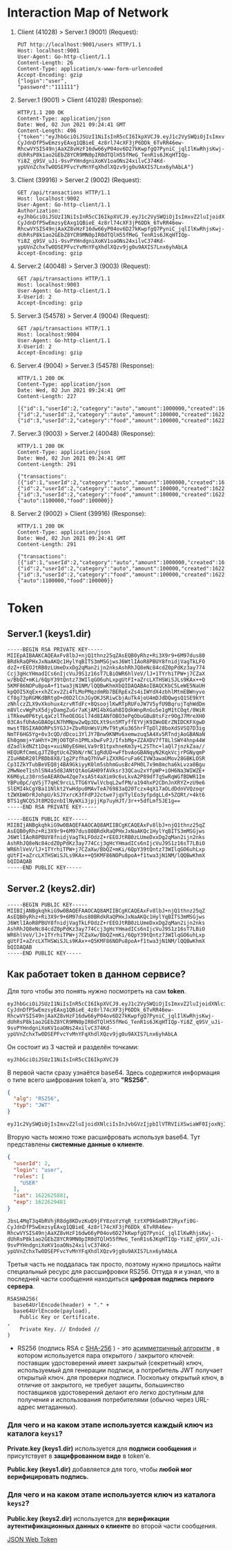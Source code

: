 # Interaction Map of Network



1. Client (41028) > Server.1 (9001) (Request):

   

   ```http
   PUT http://localhost:9001/users HTTP/1.1
   Host: localhost:9001
   User-Agent: Go-http-client/1.1
   Content-Length: 26
   Content-Type: application/x-www-form-urlencoded
   Accept-Encoding: gzip
   {"login":"user",
   "password":"111111"}
   ```

2. Server.1 (9001) > Client (41028) (Response):

   

   ```http
   HTTP/1.1 200 OK
   Content-Type: application/json
   Date: Wed, 02 Jun 2021 09:24:41 GMT
   Content-Length: 496
   {"token":"eyJhbGciOiJSUzI1NiIsInR5cCI6IkpXVCJ9.eyJ1c2VySWQiOjIsImxvZ2luIjoidXNlciIsInJvbGVzIjpbIlVTRVIiXSwiaWF0IjoxNjIyNjI1ODgxLCJleHAiOjE2MjI2Mjk0ODF9.JbsL4MqT3q4bRVhjR8dg8KDvzKuQ9jFY8zoYzYqR_tztXP9kGm8hT2Ryxfi0G-CyJdnDfP5wEmzsyEAxg1QBieE_4z8rl74cXF3jP6DDk_6TvRR46ew-RhcwVYSIS49njAaXZ8vHzF16dw66yP04ov6D27kKwpfgQ7PyniC_jqlIlKwRhjsKwj-dUhRsP8k1ao2GEbZ8YCR9MN0pIR0dTQlH55fMeG_TenR1s6JKqHTIQp-Yi8Z_q9SV_uJi-9svPYHndgniXoKV1oaONs24xilvC374Kd-ypUVnZchxTw0DSEPFvcYvMnYFqXhdlXQzv9jg0u9AXIS7Lnx6yhAbLA"}
   ```

3. Client (39916) > Server.2 (9002) (Request):

   

   ```http
   GET /api/transactions HTTP/1.1
   Host: localhost:9002
   User-Agent: Go-http-client/1.1
   Authorization: eyJhbGciOiJSUzI1NiIsInR5cCI6IkpXVCJ9.eyJ1c2VySWQiOjIsImxvZ2luIjoidXNlciIsInJvbGVzIjpbIlVTRVIiXSwiaWF0IjoxNjIyNjI1ODgxLCJleHAiOjE2MjI2Mjk0ODF9.JbsL4MqT3q4bRVhjR8dg8KDvzKuQ9jFY8zoYzYqR_tztXP9kGm8hT2Ryxfi0G-CyJdnDfP5wEmzsyEAxg1QBieE_4z8rl74cXF3jP6DDk_6TvRR46ew-RhcwVYSIS49njAaXZ8vHzF16dw66yP04ov6D27kKwpfgQ7PyniC_jqlIlKwRhjsKwj-dUhRsP8k1ao2GEbZ8YCR9MN0pIR0dTQlH55fMeG_TenR1s6JKqHTIQp-Yi8Z_q9SV_uJi-9svPYHndgniXoKV1oaONs24xilvC374Kd-ypUVnZchxTw0DSEPFvcYvMnYFqXhdlXQzv9jg0u9AXIS7Lnx6yhAbLA
   Accept-Encoding: gzip
   ```

4. Server.2 (40048) > Server.3 (9003) (Request):

   

   ```http
   GET /api/transactions HTTP/1.1
   Host: localhost:9003
   User-Agent: Go-http-client/1.1
   X-Userid: 2
   Accept-Encoding: gzip
   ```

5. Server.3 (54578) > Server.4 (9004) (Request):

   

   ```http
   GET /api/transactions HTTP/1.1
   Host: localhost:9004
   User-Agent: Go-http-client/1.1
   X-Userid: 2
   Accept-Encoding: gzip
   ```

6. Server.4 (9004) > Server.3 (54578) (Response):

   

   ```http
   HTTP/1.1 200 OK
   Content-Type: application/json
   Date: Wed, 02 Jun 2021 09:24:41 GMT
   Content-Length: 227
   
   [{"id":1,"userId":2,"category":"auto","amount":1000000,"created":1622625845},{"id":2,"userId":2,"category":"auto","amount":100000,"created":1622625845},{"id":3,"userId":2,"category":"food","amount":100000,"created":1622625845}]
   ```

7. Server.3 (9003) > Server.2 (40048) (Response):

   

   ```http
   HTTP/1.1 200 OK
   Content-Type: application/json
   Date: Wed, 02 Jun 2021 09:24:41 GMT
   Content-Length: 291
   
   {"transactions":[{"id":1,"userId":2,"category":"auto","amount":1000000,"created":1622625845},{"id":2,"userId":2,"category":"auto","amount":100000,"created":1622625845},{"id":3,"userId":2,"category":"food","amount":100000,"created":1622625845}],"categoryStats":{"auto":1100000,"food":100000}}
   ```

8. Server.2 (9002) > Client (39916) (Response):

   

   ```http
   HTTP/1.1 200 OK
   Content-Type: application/json
   Date: Wed, 02 Jun 2021 09:24:41 GMT
   Content-Length: 291
   
   {"transactions":[{"id":1,"userId":2,"category":"auto","amount":1000000,"created":1622625845},{"id":2,"userId":2,"category":"auto","amount":100000,"created":1622625845},{"id":3,"userId":2,"category":"food","amount":100000,"created":1622625845}],"categoryStats":{"auto":1100000,"food":100000}}
   ```

# Token



## Server.1  (keys1.dir)

```asciiarmor
-----BEGIN RSA PRIVATE KEY-----
MIIEpAIBAAKCAQEAxFv8lbJ+njQ1thnz25qZAsEQB0yRhz+Ri3X9r9+6M97dus80
BRdkRaQPHxJxNaAKQc1HylYqBITS3mMSGjwsJ6WtlIAoR8PBUY8fnidjVagTkLFO
dzZ+rEEOJtRB0zLUmeDxxDg2qMan2ijn2nksAshRhJQ8eNc84cdZ0pPdKz3ay774
Ccj3gHcYHmadICs6nIjcVuJ9S1z16sT7LBiOWR6hlVeV/lJ+1TYrhiTPW+j7CZaX
w/BbQZ+mKi/6QpY39tQntz73WIlqGO6uhLxpgUtFI+aZrcLXTHSWiSJLs9KAx++Q
5KMF86NOPu8poA+f1twa3jN1NM/lQQBwKhmXbQIDAQABAoIBAQCKbC5LeWE5NaUH
kpQOI5XqEx+xhZCxv2Zi4fLMoPMqzdmRb7BERpExZs4iIWYdX4zbhlMtmEBWnyvo
Cf8g73pRGMKdBRtgO+d0D2lCnJGyOKJSRiwCbjAuTk4joU4mDJdDQwgsQ1SE9kYt
zNhlczZLX9vXkohux4zrvRTdFc+8QsoojlKwRTpRUFoJW7V5yfU9BqrujTqhWdDm
m8VlcvWgPsX5djyDamgZuGr7aKjAMI4bXGahBIQdkWnpRnGu5e1gM1tCOqt/0WiR
iTRkew0P6tyLqaCzlTheOEOGil74d8IANfOBO3ePqObuGBuBtsFzr9OgJ7MreXH0
03CAsfUhAoGBAOpLN7hMNpw2wQp3DLXt9sn5MTyffEYVjK9IWeDErZNIDCKFXgwD
mwstTBSIXA0ORPs5YGJJ+ZbvRUnWsViMvT9tyKu365hrFTpDl28boXdSVSQ7D3ig
NmTF6HG5Yg+0v3cQD/dDcoi3YlJY7Bnw9KNMv6xemwzuq5A4Xv5RTndjAoGBANaN
Eh0gmmj+YaHhY+2MjO0TQFn1PMLxbwFvPJ/IfxbMg+ZZAXDV7fT8LlSWY4hnp44W
dZadlkdNZt1Dqs+xuiN0yE6HeLVa9rB1tpxhneKm3y+L2SThc+laQl7jnzkZaa//
HEQURfCmmLgJTZ0gtUc4Z9bN/rNC1gRdUD+wFfbvAoGBANqyN2KqkVcjrPGNyqmP
ZIuHNbR20lPBDb8X8/1g2PzfhaQ7hVwFiZXXRGruFa6CIVW3awaUMov28GBKLOSR
Cp3IZkYTubBeVEQ8j4BA9GkiyyK0lm5sbhmGusBc4PH0L7x9m8mcha6kLvza0Bgu
2MwNeeT1shlSN4a5d8JANtQtAoGAH09fAVksr33QCau2xYfpWP+iOH6Na3WIWZE+
K6M6yLz30rnSeAEAROw4Zqe7xsA5t4aXim9c6vLkvA2P89df7qSwRqWGfBDWR1Im
YBPu0pC/qVSjT7qHC9rcLLTTG6YVwlVcbqL2wfPN/a194hxP2CDnJnXRYZ+zU9e6
SlEMI4kCgYBa11Nlkt2YwHdpu0MAvTeA76983aQ20Tczx4qX17aOLdDdnVVQzoqr
tZWXbWOrRJohpU/kSJYxrcK3fFdPJ2ctwe7jqVTylEo3yfpdgLLd+5ZQRt/+4kt6
BTS1gNCQSJt8M2QznbIlNyWXi3jpjjKp7uyHJT/3r++5dfLmf5JE1g==
-----END RSA PRIVATE KEY-----
```

```asciiarmor
-----BEGIN PUBLIC KEY-----
MIIBIjANBgkqhkiG9w0BAQEFAAOCAQ8AMIIBCgKCAQEAxFv8lbJ+njQ1thnz25qZ
AsEQB0yRhz+Ri3X9r9+6M97dus80BRdkRaQPHxJxNaAKQc1HylYqBITS3mMSGjws
J6WtlIAoR8PBUY8fnidjVagTkLFOdzZ+rEEOJtRB0zLUmeDxxDg2qMan2ijn2nks
AshRhJQ8eNc84cdZ0pPdKz3ay774Ccj3gHcYHmadICs6nIjcVuJ9S1z16sT7LBiO
WR6hlVeV/lJ+1TYrhiTPW+j7CZaXw/BbQZ+mKi/6QpY39tQntz73WIlqGO6uhLxp
gUtFI+aZrcLXTHSWiSJLs9KAx++Q5KMF86NOPu8poA+f1twa3jN1NM/lQQBwKhmX
bQIDAQAB
-----END PUBLIC KEY-----
```

## Server.2 (keys2.dir)

```asciiarmor
-----BEGIN PUBLIC KEY-----
MIIBIjANBgkqhkiG9w0BAQEFAAOCAQ8AMIIBCgKCAQEAxFv8lbJ+njQ1thnz25qZ
AsEQB0yRhz+Ri3X9r9+6M97dus80BRdkRaQPHxJxNaAKQc1HylYqBITS3mMSGjws
J6WtlIAoR8PBUY8fnidjVagTkLFOdzZ+rEEOJtRB0zLUmeDxxDg2qMan2ijn2nks
AshRhJQ8eNc84cdZ0pPdKz3ay774Ccj3gHcYHmadICs6nIjcVuJ9S1z16sT7LBiO
WR6hlVeV/lJ+1TYrhiTPW+j7CZaXw/BbQZ+mKi/6QpY39tQntz73WIlqGO6uhLxp
gUtFI+aZrcLXTHSWiSJLs9KAx++Q5KMF86NOPu8poA+f1twa3jN1NM/lQQBwKhmX
bQIDAQAB
-----END PUBLIC KEY-----
```

## Как работает token в данном сервисе?

Для того чтобы это понять нужно посмотреть на сам **token**. 

```apl
eyJhbGciOiJSUzI1NiIsInR5cCI6IkpXVCJ9.eyJ1c2VySWQiOjIsImxvZ2luIjoidXNlciIsInJvbGVzIjpbIlVTRVIiXSwiaWF0IjoxNjIyNjI1ODgxLCJleHAiOjE2MjI2Mjk0ODF9.JbsL4MqT3q4bRVhjR8dg8KDvzKuQ9jFY8zoYzYqR_tztXP9kGm8hT2Ryxfi0G-CyJdnDfP5wEmzsyEAxg1QBieE_4z8rl74cXF3jP6DDk_6TvRR46ew-RhcwVYSIS49njAaXZ8vHzF16dw66yP04ov6D27kKwpfgQ7PyniC_jqlIlKwRhjsKwj-dUhRsP8k1ao2GEbZ8YCR9MN0pIR0dTQlH55fMeG_TenR1s6JKqHTIQp-Yi8Z_q9SV_uJi-9svPYHndgniXoKV1oaONs24xilvC374Kd-ypUVnZchxTw0DSEPFvcYvMnYFqXhdlXQzv9jg0u9AXIS7Lnx6yhAbLA
```

Он состоит из 3 частей и разделён точками:

```apl
eyJhbGciOiJSUzI1NiIsInR5cCI6IkpXVCJ9
```

В первой части сразу узнаётся base64. Здесь содержится информация о типе всего шифрования token'а, это **"RS256"**.

```json
{
  "alg": "RS256",
  "typ": "JWT"
}
```

```apl
eyJ1c2VySWQiOjIsImxvZ2luIjoidXNlciIsInJvbGVzIjpbIlVTRVIiXSwiaWF0IjoxNjIyNjI1ODgxLCJleHAiOjE2MjI2Mjk0ODF9
```

Вторую часть можно тоже расшифровать используя base64. Тут представлены **системные данные о клиенте**. 

```json
{
  "userId": 2,
  "login": "user",
  "roles": [
    "USER"
  ],
  "iat": 1622625881,
  "exp": 1622629481
}
```

```apl
JbsL4MqT3q4bRVhjR8dg8KDvzKuQ9jFY8zoYzYqR_tztXP9kGm8hT2Ryxfi0G-CyJdnDfP5wEmzsyEAxg1QBieE_4z8rl74cXF3jP6DDk_6TvRR46ew-RhcwVYSIS49njAaXZ8vHzF16dw66yP04ov6D27kKwpfgQ7PyniC_jqlIlKwRhjsKwj-dUhRsP8k1ao2GEbZ8YCR9MN0pIR0dTQlH55fMeG_TenR1s6JKqHTIQp-Yi8Z_q9SV_uJi-9svPYHndgniXoKV1oaONs24xilvC374Kd-ypUVnZchxTw0DSEPFvcYvMnYFqXhdlXQzv9jg0u9AXIS7Lnx6yhAbLA
```

Третья часть не поддалась так просто, поэтому нужно пришлось найти специальный ресурс для рассшифровки RS256. Оттуда я и узнал, что в последней части сообщения находиться **цифровая подпись первого сервера**.

```apl
RSASHA256(
  base64UrlEncode(header) + "." +
  base64UrlEncode(payload),
	Public Key or Certificate.
,
	Private Key. // Endoded //
)
```

- RS256 (подпись RSA с [SHA-256](https://en.wikipedia.org/wiki/SHA-256) ) - это [асимметричный алгоритм](https://en.wikipedia.org/wiki/Public-key_cryptography) , в котором используется пара открытого / закрытого ключей: поставщик удостоверений имеет закрытый (секретный) ключ, используемый для генерации подписи, а потребитель JWT получает открытый ключ. для проверки подписи. Поскольку открытый ключ, в отличие от закрытого, не требует защиты, большинство поставщиков удостоверений делают его легко доступным для получения и использования потребителями (обычно через URL-адрес метаданных).

### Для чего и на каком этапе используется каждый ключ из каталога `keys1`?

**Private.key (keys1.dir)** используется для **подписи сообщения** и присутствует в **защифрованном виде** в token'е.

**Public.key (keys1.dir)** добавляется для того, чтобы **любой мог верифицировать подпись.** 

### Для чего и на каком этапе используется ключ из каталога `keys2`?

**Public.key (keys2.dir)** используется для **верификации аутентификационных данных о клиенте** во второй части сообщения.

[JSON Web Token](https://ru.wikipedia.org/wiki/JSON_Web_Token)